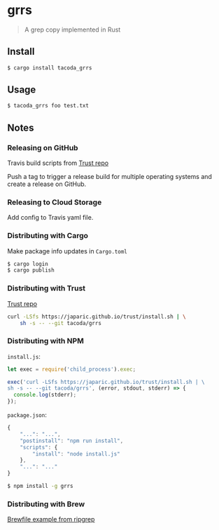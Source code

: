 # grrs

> A grep copy implemented in Rust

## Install

```sh
$ cargo install tacoda_grrs
```

## Usage

```sh
$ tacoda_grrs foo test.txt
```

## Notes

### Releasing on GitHub

Travis build scripts from [Trust repo](https://github.com/japaric/trust)

Push a tag to trigger a release build for multiple operating systems
and create a release on GitHub.

### Releasing to Cloud Storage

Add config to Travis yaml file.

### Distributing with Cargo

Make package info updates in `Cargo.toml`

```sh
$ cargo login
$ cargo publish
```

### Distributing with Trust

[Trust repo](https://github.com/japaric/trust)

```sh
curl -LSfs https://japaric.github.io/trust/install.sh | \
    sh -s -- --git tacoda/grrs
```

### Distributing with NPM

`install.js`:

```javascript
let exec = require('child_process').exec;

exec('curl -LSfs https://japaric.github.io/trust/install.sh | \
sh -s -- --git tacoda/grrs', (error, stdout, stderr) => {
  console.log(stderr);
});
```

`package.json`:

```javascript
{
    "...": "...",
    "postinstall": "npm run install",
    "scripts": {
        "install": "node install.js"
    },
    "...": "..."
}
```

```sh
$ npm install -g grrs
```
### Distributing with Brew

[Brewfile example from ripgrep](https://github.com/BurntSushi/ripgrep/blob/31adff6f3c4bfefc9e77df40871f2989443e6827/pkg/brew/ripgrep-bin.rb)
